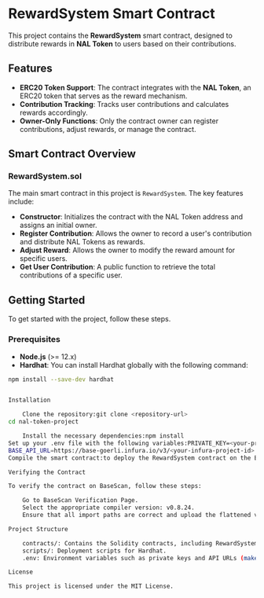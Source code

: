 # RewardSystem Smart Contract

This project contains the **RewardSystem** smart contract, designed to distribute rewards in **NAL Token** to users based on their contributions.

## Features

- **ERC20 Token Support**: The contract integrates with the **NAL Token**, an ERC20 token that serves as the reward mechanism.
- **Contribution Tracking**: Tracks user contributions and calculates rewards accordingly.
- **Owner-Only Functions**: Only the contract owner can register contributions, adjust rewards, or manage the contract.

## Smart Contract Overview

### RewardSystem.sol

The main smart contract in this project is `RewardSystem`. The key features include:

- **Constructor**: Initializes the contract with the NAL Token address and assigns an initial owner.
- **Register Contribution**: Allows the owner to record a user's contribution and distribute NAL Tokens as rewards.
- **Adjust Reward**: Allows the owner to modify the reward amount for specific users.
- **Get User Contribution**: A public function to retrieve the total contributions of a specific user.

## Getting Started

To get started with the project, follow these steps.

### Prerequisites

- **Node.js** (>= 12.x)
- **Hardhat**: You can install Hardhat globally with the following command:

```bash
npm install --save-dev hardhat


Installation

    Clone the repository:git clone <repository-url>
cd nal-token-project

    Install the necessary dependencies:npm install
Set up your .env file with the following variables:PRIVATE_KEY=<your-private-key>
BASE_API_URL=https://base-goerli.infura.io/v3/<your-infura-project-id>
Compile the smart contract:to deploy the RewardSystem contract on the Base network, use the following command:npx hardhat run scripts/deploy-reward-system.js --network base

Verifying the Contract

To verify the contract on BaseScan, follow these steps:

    Go to BaseScan Verification Page.
    Select the appropriate compiler version: v0.8.24.
    Ensure that all import paths are correct and upload the flattened version of the contract.

Project Structure

    contracts/: Contains the Solidity contracts, including RewardSystem.sol.
    scripts/: Deployment scripts for Hardhat.
    .env: Environment variables such as private keys and API URLs (make sure to keep this file secret and never upload it to GitHub).

License

This project is licensed under the MIT License.
